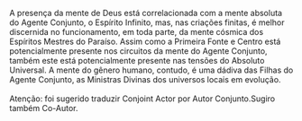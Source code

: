﻿A presença da mente de Deus está correlacionada com a mente absoluta do Agente Conjunto, o Espírito Infinito, mas, nas criações finitas, é melhor discernida no funcionamento, em toda parte, da mente cósmica dos Espíritos Mestres do Paraíso. Assim como a Primeira Fonte e Centro está potencialmente presente nos circuitos da mente do Agente Conjunto, também este está potencialmente presente nas tensões do Absoluto Universal. A mente do gênero humano, contudo, é uma dádiva das Filhas do Agente Conjunto, as Ministras Divinas dos universos locais em evolução.<BR><BR>Atenção: foi sugerido traduzir Conjoint Actor por Autor Conjunto.Sugiro também Co-Autor.
